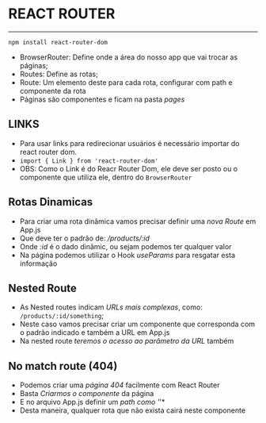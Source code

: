 # REACT ROUTER
***
`npm install react-router-dom`
* BrowserRouter: Define onde a área do nosso app que vai trocar as páginas;
* Routes: Define as rotas;
* Route: Um elemento deste para cada rota, configurar com path e componente da rota
* Páginas são componentes e ficam na pasta *pages*

## LINKS
* Para usar links para redirecionar usuários é necessário importar do react router dom.
* `import { Link } from 'react-router-dom'`
* OBS: Como o Link é do Reacr Router Dom, ele deve ser posto ou o componente que utiliza ele, dentro do `BrowserRouter`

## Rotas Dinamicas
* Para criar uma rota dinâmica vamos precisar definir uma *nova Route* em App.js
* Que deve ter o padrão de: */products/:id*
* Onde *:id* é o dado dinâmic, ou sejam podemos ter qualquer valor
* Na página podemos utilizar o Hook *useParams* para resgatar esta informação

## Nested Route
* As Nested routes indicam *URLs mais complexas*, como: `/products/:id/something`;
* Neste caso vamos precisar criar um componente que corresponda com o padrão indicado e também a URL em App.js
* Na nested route *teremos o acesso ao parâmetro da URL* também

## No match route (404)
* Podemos criar uma *página 404* facilmente com React Router
* Basta *Criarmos o componente* da página
* E no arquivo App.js definir um *path como '*'*
* Desta maneira, qualquer rota que não exista cairá neste componente